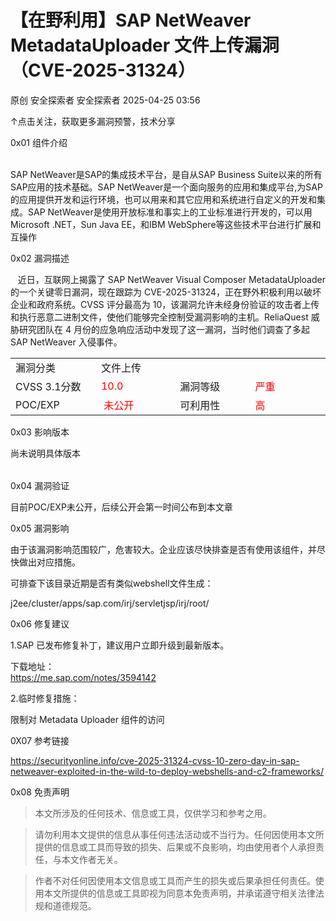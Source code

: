 #  【在野利用】SAP NetWeaver MetadataUploader 文件上传漏洞（CVE-2025-31324）   
原创 安全探索者  安全探索者   2025-04-25 03:56  
  
↑点击关注，获取更多漏洞预警，技术分享  
  
0x01 组件介绍  
  
       
SAP NetWeaver是SAP的集成技术平台，是自从SAP Business Suite以来的所有SAP应用的技术基础。SAP NetWeaver是一个面向服务的应用和集成平台,为SAP的应用提供开发和运行环境，也可以用来和其它应用和系统进行自定义的开发和集成。SAP NetWeaver是使用开放标准和事实上的工业标准进行开发的，可以用Microsoft .NET，Sun Java EE，和IBM WebSphere等这些技术平台进行扩展和互操作  
  
0x02 漏洞描述  
  
   近日，互联网上揭露了 SAP NetWeaver Visual Composer MetadataUploader 的一个关键零日漏洞，现在跟踪为 CVE-2025-31324，正在野外积极利用以破坏企业和政府系统。CVSS 评分最高为 10，该漏洞允许未经身份验证的攻击者上传和执行恶意二进制文件，使他们能够完全控制受漏洞影响的主机。ReliaQuest 威胁研究团队在 4 月份的应急响应活动中发现了这一漏洞，当时他们调查了多起 SAP NetWeaver 入侵事件。  
<table><tbody><tr><td data-colwidth="143" width="143" style="border-color:#0080ff;"><section><span leaf="">漏洞分类</span></section></td><td colspan="3" data-colwidth="143,143,143" width="143,143,143" style="border-color:#0080ff;"><section><span leaf="">文件上传</span></section></td></tr><tr><td data-colwidth="143" width="143" style="border-color:#0080ff;"><section><span leaf="" data-pm-slice="1 1 [&#34;table&#34;,{&#34;interlaced&#34;:null,&#34;align&#34;:null,&#34;class&#34;:null,&#34;style&#34;:null},&#34;table_body&#34;,{},&#34;table_row&#34;,{&#34;class&#34;:null,&#34;style&#34;:null},&#34;table_cell&#34;,{&#34;colspan&#34;:1,&#34;rowspan&#34;:1,&#34;colwidth&#34;:[143],&#34;width&#34;:null,&#34;valign&#34;:null,&#34;align&#34;:null,&#34;style&#34;:null},&#34;para&#34;,null]">CVSS 3.1分数</span></section></td><td data-colwidth="143" width="143" style="border-color:#0080ff;"><section><span leaf=""><span textstyle="" style="color: rgb(255, 0, 0);">10.0</span></span></section></td><td data-colwidth="143" width="143" style="border-color:#0080ff;"><section><span leaf="">漏洞等级</span></section></td><td data-colwidth="143" width="143" style="border-color:#0080ff;"><section><span leaf=""><span textstyle="" style="color: rgb(255, 0, 0);">严重</span></span></section></td></tr><tr><td data-colwidth="143" width="143" style="border-color:#0080ff;"><section><span leaf="">POC/EXP</span></section></td><td data-colwidth="143" width="143" style="border-color:#0080ff;"><section><span leaf=""> </span><span leaf=""><span textstyle="" style="color: rgb(255, 0, 0);">未公开</span></span></section></td><td data-colwidth="143" width="143" style="border-color:#0080ff;"><section><span leaf="">可利用性</span></section></td><td data-colwidth="143" width="143" style="border-color:#0080ff;"><section><span leaf=""><span textstyle="" style="color: rgb(255, 0, 0);">高</span></span></section></td></tr></tbody></table>  
  
0x03 影响版本  
  
尚未说明具体版本  
<table><tbody><tr style="-webkit-tap-highlight-color: transparent;outline: 0px;visibility: visible;"></tr></tbody></table>  
  
0x04 漏洞验证  
  
目前POC/EXP未公开，后续公开会第一时间公布到本文章  
  
  
  
0x05 漏洞影响  
  
由于该漏洞影响范围较广，危害较大。企业应该尽快排查是否有使用该组件，并尽快做出对应措施。  
  
可排查下该目录近期是否有类似webshell文件生成：  
  
j2ee/cluster/apps/sap.com/irj/servletjsp/irj/root/  
  
  
0x06 修复建议  
  
1.SAP 已发布修复补丁，建议用户立即升级到最新版本。  
  
下载地址：  
https://me.sap.com/notes/3594142  
  
2.临时修复措施：  
  
限制对 Metadata Uploader 组件的访问  
  
0X07 参考链接  
  
  
https://securityonline.info/cve-2025-31324-cvss-10-zero-day-in-sap-netweaver-exploited-in-the-wild-to-deploy-webshells-and-c2-frameworks/  
  
0x08 免责声明  
  
> 本文所涉及的任何技术、信息或工具，仅供学习和参考之用。  
  
> 请勿利用本文提供的信息从事任何违法活动或不当行为。任何因使用本文所提供的信息或工具而导致的损失、后果或不良影响，均由使用者个人承担责任，与本文作者无关。  
  
> 作者不对任何因使用本文信息或工具而产生的损失或后果承担任何责任。使用本文所提供的信息或工具即视为同意本免责声明，并承诺遵守相关法律法规和道德规范。  
  
  
  
